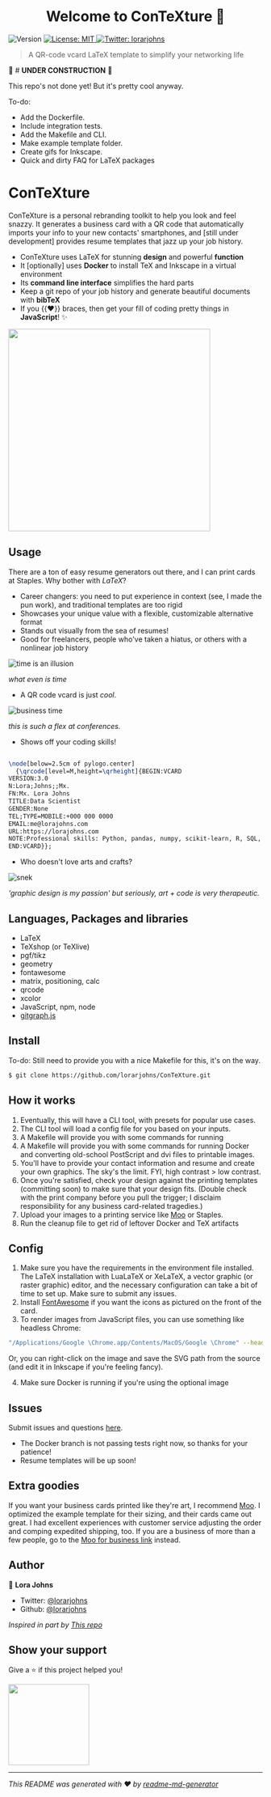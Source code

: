<h1 align="center">Welcome to ConTeXture 👋</h1>
<p>
  <img alt="Version" src="https://img.shields.io/badge/version-0.0.1-blue.svg?cacheSeconds=2592000" />
  <a href="#" target="_blank">
    <img alt="License: MIT" src="https://img.shields.io/badge/License-MIT-yellow.svg" />
  </a>
  <a href="https://twitter.com/lorarjohns" target="_blank">
    <img alt="Twitter: lorarjohns" src="https://img.shields.io/twitter/follow/lorarjohns.svg?style=social" />
  </a>
</p>

> A QR-code vcard LaTeX template to simplify your networking life

🚨 # **UNDER CONSTRUCTION** 🚨 

This repo's not done yet! But it's pretty cool anyway.

To-do:
- Add the Dockerfile.
- Include integration tests.
- Add the Makefile and CLI.
- Make example template folder.
- Create gifs for Inkscape.
- Quick and dirty FAQ for LaTeX packages

# ConTeXture

ConTeXture is a personal rebranding toolkit to help you look and feel snazzy. 
It generates a business card with a QR code that automatically imports your info to your 
new contacts' smartphones, and [still under development] provides resume templates 
that jazz up your job history.

* ConTeXture uses LaTeX for stunning **design** and powerful **function**
* It [optionally] uses **Docker** to install TeX and Inkscape in a virtual environment
* Its **command line interface** simplifies the hard parts
* Keep a git repo of your job history and generate beautiful documents with **bibTeX**
* If you {{:heart:}} braces, then get your fill of coding pretty things in **JavaScript**! :sparkles:

<img src="https://github.com/lorarjohns/ConTeXture/blob/master/resume/img/compact.png" height="400px">

## Usage

There are a ton of easy resume generators out there, and I can print cards at Staples. Why bother with _LaTeX_?

* Career changers: you need to put experience in context (see, I made the pun work), and traditional templates are too rigid 
* Showcases your unique value with a flexible, customizable alternative format
* Stands out visually from the sea of resumes!
* Good for freelancers, people who've taken a hiatus, or others with a nonlinear job history

![time is an illusion](Ltime.png)

_what even is time_

* A QR code vcard is just _cool_.

![business time](vcard.png)

_this is such a flex at conferences._

* Shows off your coding skills!

```latex

\node[below=2.5cm of pylogo.center]
  {\qrcode[level=M,height=\qrheight]{BEGIN:VCARD
VERSION:3.0
N:Lora;Johns;;Mx.
FN:Mx. Lora Johns
TITLE:Data Scientist
GENDER:None
TEL;TYPE=MOBILE:+000 000 0000
EMAIL:me@lorajohns.com
URL:https://lorajohns.com
NOTE:Professional skills: Python, pandas, numpy, scikit-learn, R, SQL, natural language processing, machine and deep learning, and DevOps, inter alia. Education: J.D. Yale; M.L.I.S. Simmons; B.A. Dartmouth (Linguistics); Data Science certificate, Flatiron School. Interests: To name a few, the intersection of language and math; ethical and introspective work in deep learning; circus arts; community leadership; and outdoorsmanship.
END:VCARD}};

```

* Who doesn't love arts and crafts?

![snek](pylogo_sm.png)

_'graphic design is my passion' but seriously, art + code is very therapeutic._

## Languages, Packages and libraries

* LaTeX
* TeXshop (or TeXlive)
* pgf/tikz
* geometry
* fontawesome
* matrix, positioning, calc
* qrcode
* xcolor
* JavaScript, npm, node
* [gitgraph.js](http://gitgraphjs.com)


## Install

To-do: Still need to provide you with a nice Makefile for this, it's on the way.

```sh
$ git clone https://github.com/lorarjohns/ConTeXture.git
```

## How it works

1. Eventually, this will have a CLI tool, with presets for popular use cases.
2. The CLI tool will load a config file for you based on your inputs.
3. A Makefile will provide you with some commands for running 
4. A Makefile will provide you with some commands for running Docker and converting old-school PostScript and dvi files to printable images.
5. You'll have to provide your contact information and resume and create your own graphics. The sky's the limit. FYI, high contrast > low contrast.
6. Once you're satisfied, check your design against the printing templates (committing soon) to make sure that your design fits. (Double check with the print company before you pull the trigger; I disclaim responsibility for any business card-related tragedies.)
7. Upload your images to a printing service like [Moo](https://refer.moo.com/s/lorarjohns) or Staples.
8. Run the cleanup file to get rid of leftover Docker and TeX artifacts 

## Config

1. Make sure you have the requirements in the environment file installed. The LaTeX installation with LuaLaTeX or XeLaTeX, a vector graphic (or raster graphic) editor, and the necessary configuration can take a bit of time to set up. Make sure to submit any issues.
2. Install [FontAwesome](https://fontawesome.com/v4.7.0/icons/) if you want the icons as pictured on the front of the card. 
3. To render images from JavaScript files, you can use something like headless Chrome:

```bash
"/Applications/Google \Chrome.app/Contents/MacOS/Google \Chrome" --headless --screenshot --window-size=256,256 --default-background-color=0 index.html
```

Or, you can right-click on the image and save the SVG path from the source (and edit it in Inkscape if you're feeling fancy).

4. Make sure Docker is running if you're using the optional image

## Issues

Submit issues and questions [here](https://github.com/lorarjohns/ConTeXture/issues). 

* The Docker branch is not passing tests right now, so thanks for your patience!
* Resume templates will be up soon! 

## Extra goodies

If you want your business cards printed like they're art, I recommend [Moo](https://refer.moo.com/s/lorarjohns). I optimized the example template for their sizing,
and their cards came out great. I had excellent experiences with customer service adjusting the order and comping expedited shipping, too. If you are a business
of more than a few people, go to the [Moo for business link](https://refer.moo.com/s/lorarjohns14) instead.

## Author

👤 **Lora Johns**

* Twitter: [@lorarjohns](https://twitter.com/lorarjohns)
* Github: [@lorarjohns](https://github.com/lorarjohns)

_Inspired in part by [This repo](https://github.com/opieters/business-card)_

## Show your support

Give a ⭐️ if this project helped you!

<a href="https://www.patreon.com/lorarjohns">
  <img src="https://c5.patreon.com/external/logo/become_a_patron_button@2x.png" width="160">
</a>

***
_This README was generated with ❤️ by [readme-md-generator](https://github.com/kefranabg/readme-md-generator)_
